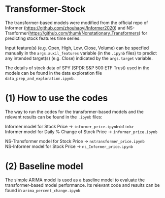 # Transformer-Stock

The transformer-based models were modified from the official repo of Informer (https://github.com/zhouhaoyi/Informer2020) and NS-Tranformer(https://github.com/thuml/Nonstationary_Transformers) for predicting stock features time series. 

Input feature(s) (e.g. Open, High, Low, Close, Volume) can be specfied manually in the `args.auxil_features` variable (in the `.ipynb` files) to predict any intended target(s) (e.g. Close) indicated by the `args.target` variable.

The details of stock data of SPY (SPDR S&P 500 ETF Trust) used in the models can be found in the data exploration file `data_prep_and_exploration.ipynb`. 

(1) How to use the codes
========================================
The way to run the codes for the transformer-based models and the relevant results can be found in the `.ipynb` files:

Informer model for Stock Price -> `informer_price.ipynb<blink>`  <br>
Informer model for Daily % Change of Stock Price  -> `informer_price.ipynb` <br>

NS-Transformer model for Stock Price -> `nstransformer_price.ipynb` <br>
NS-Informer model for Stock Price -> `ns_Informer_price.ipynb` <br>

(2) Baseline model
========================================
The simple ARIMA model is used as a baseline model to evaluate the transformer-based model performance. Its relevant code and results can be found in `arima_percent_change.ipynb`

